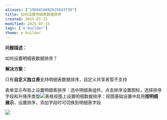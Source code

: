 ```yaml
---
aliases: ["1969416692625843739"]
title: 如何设置明细表数据排序
created: 2025-07-15
modified: 2025-07-15
tags: ['e-builder']
theme: e-builder
---
```


**问题描述：**

如何设置明细表数据排序？

**解决方案：**

只有**自定义独立表**支持明细表数据排序，自定义共享表暂不支持

表单显示布局上设置明细表排序：选中明细表组件，点击排序设置图标，选择排序字段和升降序类型![](https://myhelpdoc.oss-cn-heyuan.aliyuncs.com/mdimages/99000894c401c824d1bddea384a7020d.jpg)表格视图上设置明细数据排序：视图基础设置中启用**按明细展示**，设置排序，添加字段时可切换到明细表字段

![](https://myhelpdoc.oss-cn-heyuan.aliyuncs.com/mdimages/a828ee1da2fbdf4859e9c0f20491e4a5.jpg)

